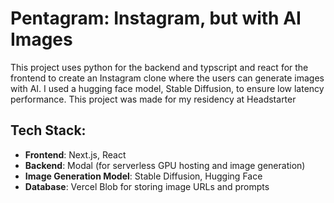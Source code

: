 # Pentagram: Instagram, but with AI Images

This project uses python for the backend and typscript and react for the frontend to create an Instagram clone where the users can generate images with AI. I used a hugging face model, Stable Diffusion, to ensure low latency performance. This project was made for my residency at Headstarter

## Tech Stack:

- **Frontend**: Next.js, React
- **Backend**: Modal (for serverless GPU hosting and image generation)
- **Image Generation Model**: Stable Diffusion, Hugging Face
- **Database**: Vercel Blob for storing image URLs and prompts
